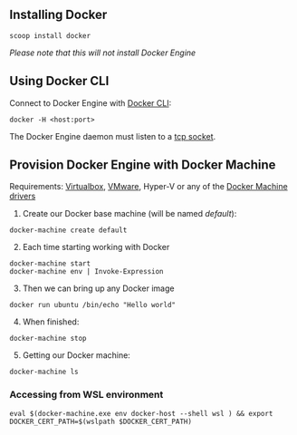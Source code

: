 ## Installing Docker
`scoop install docker`

_Please note that this will not install Docker Engine_

## Using Docker CLI

Connect to Docker Engine with [Docker CLI](https://docs.docker.com/engine/reference/commandline/cli/):

```
docker -H <host:port>
```

The Docker Engine daemon must listen to a [tcp socket](https://docs.docker.com/engine/reference/commandline/dockerd/#daemon-socket-option).

## Provision Docker Engine with Docker Machine

Requirements: [Virtualbox](https://www.virtualbox.org/), [VMware](https://www.vmware.com/), Hyper-V or any of the [Docker Machine](https://docs.docker.com/machine/overview/) [drivers](https://docs.docker.com/machine/drivers/)

1. Create our Docker base machine (will be named _default_):
```
docker-machine create default
```

2. Each time starting working with Docker
```
docker-machine start
docker-machine env | Invoke-Expression
```

3. Then we can bring up any Docker image
```
docker run ubuntu /bin/echo "Hello world"
```

4. When finished:
```
docker-machine stop
```

5. Getting our Docker machine:
```
docker-machine ls
```

### Accessing from WSL environment
```
eval $(docker-machine.exe env docker-host --shell wsl ) && export DOCKER_CERT_PATH=$(wslpath $DOCKER_CERT_PATH)
```